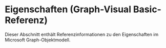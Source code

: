 
# Eigenschaften (Graph-Visual Basic-Referenz)

Dieser Abschnitt enthält Referenzinformationen zu den Eigenschaften im Microsoft Graph-Objektmodell.

